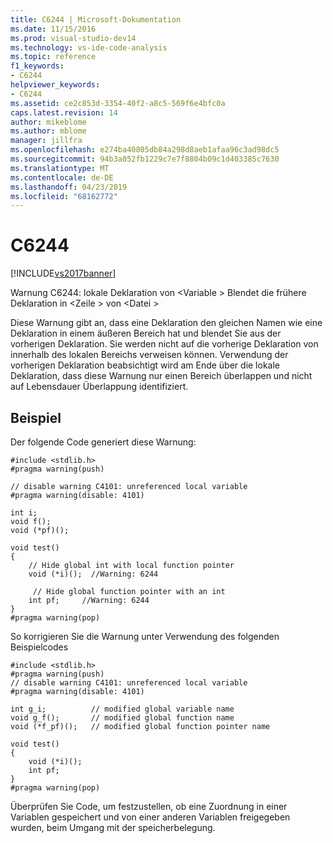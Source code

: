 ```yaml
---
title: C6244 | Microsoft-Dokumentation
ms.date: 11/15/2016
ms.prod: visual-studio-dev14
ms.technology: vs-ide-code-analysis
ms.topic: reference
f1_keywords:
- C6244
helpviewer_keywords:
- C6244
ms.assetid: ce2c853d-3354-40f2-a8c5-569f6e4bfc0a
caps.latest.revision: 14
author: mikeblome
ms.author: mblome
manager: jillfra
ms.openlocfilehash: e274ba40805db84a298d8aeb1afaa96c3ad98dc5
ms.sourcegitcommit: 94b3a052fb1229c7e7f8804b09c1d403385c7630
ms.translationtype: MT
ms.contentlocale: de-DE
ms.lasthandoff: 04/23/2019
ms.locfileid: "68162772"
---
```

# <a name="c6244"></a>C6244
[!INCLUDE[vs2017banner](../includes/vs2017banner.md)]

Warnung C6244: lokale Deklaration von \<Variable > Blendet die frühere Deklaration in \<Zeile > von \<Datei >  
  
 Diese Warnung gibt an, dass eine Deklaration den gleichen Namen wie eine Deklaration in einem äußeren Bereich hat und blendet Sie aus der vorherigen Deklaration. Sie werden nicht auf die vorherige Deklaration von innerhalb des lokalen Bereichs verweisen können. Verwendung der vorherigen Deklaration beabsichtigt wird am Ende über die lokale Deklaration, dass diese Warnung nur einen Bereich überlappen und nicht auf Lebensdauer Überlappung identifiziert.  
  
## <a name="example"></a>Beispiel  
 Der folgende Code generiert diese Warnung:  
  
```  
#include <stdlib.h>  
#pragma warning(push)  
  
// disable warning C4101: unreferenced local variable   
#pragma warning(disable: 4101)   
  
int i;  
void f();  
void (*pf)();  
  
void test()  
{  
    // Hide global int with local function pointer  
    void (*i)();  //Warning: 6244  
  
     // Hide global function pointer with an int  
    int pf;     //Warning: 6244  
}  
#pragma warning(pop)  
```  
  
 So korrigieren Sie die Warnung unter Verwendung des folgenden Beispielcodes  
  
```  
#include <stdlib.h>  
#pragma warning(push)  
// disable warning C4101: unreferenced local variable   
#pragma warning(disable: 4101)   
  
int g_i;          // modified global variable name  
void g_f();       // modified global function name  
void (*f_pf)();   // modified global function pointer name  
  
void test()  
{  
    void (*i)();  
    int pf;  
}  
#pragma warning(pop)  
```  
  
 Überprüfen Sie Code, um festzustellen, ob eine Zuordnung in einer Variablen gespeichert und von einer anderen Variablen freigegeben wurden, beim Umgang mit der speicherbelegung.
